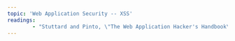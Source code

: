```yaml
---
topic: 'Web Application Security -- XSS'
readings:
        - "Stuttard and Pinto, \"The Web Application Hacker's Handbook\" (library link available), Chapter 12, sections 'Varieties of XSS' and 'XSS Attacks in Action'"
---
```

